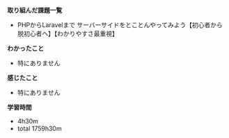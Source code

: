 **取り組んだ課題一覧**
* PHPからLaravelまで サーバーサイドをとことんやってみよう【初心者から脱初心者へ】【わかりやすさ最重視】

**わかったこと**
* 特にありません

**感じたこと**
* 特にありません

**学習時間**
* 4h30m
 * total 1759h30m
